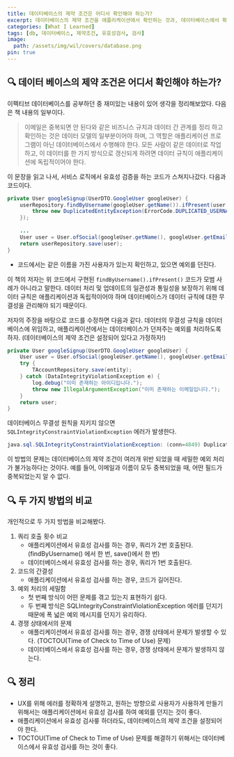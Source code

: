 ```yaml
---
title: 데이터베이스의 제약 조건은 어디서 확인해야 하는가?
excerpt: 데이터베이스의 제약 조건을 애플리케이션에서 확인하는 것과, 데이터베이스에서 확인하는 것의 장,단점을 비교해보자.
categories: [What I Learned]
tags: [db, 데이터베이스, 제약조건, 유효성검사, 검사]
image:
  path: /assets/img/wil/covers/database.png
pin: true
---
```


## 🔍 데이터 베이스의 제약 조건은 어디서 확인해야 하는가?

이펙티브 데이터베이스를 공부하던 중 재미있는 내용이 있어 생각을 정리해보았다. 다음은 책 내용의 일부이다.
> 이메일은 중복되면 안 된다와 같은 비즈니스 규치과 데이터 간 관계를 정리 하고 확인하는 것은 데이터 모델의 일부분이어야 하며, 그 역할은 애플리케이션 프로그램이 아닌 데이터베이스에서 수행해야 한다. 모든 사람이 같은 데이터로 작업하고, 이 데이터를 한 가지 방식으로 갱신되게 하려면 데이터 규칙이 애플리케이션에 독립적이어야 한다.

이 문장을 읽고 나서, 서비스 로직에서 유효성 검증을 하는 코드가 스쳐지나갔다. 다음과 코드이다.
~~~java
private User googleSignup(UserDTO.GoogleUser googleUser) {
    userRepository.findByUsername(googleUser.getName()).ifPresent(user -> {
        throw new DuplicatedEntityException(ErrorCode.DUPLICATED_USERNAME);
    });
    
    ...
    User user = User.ofSocial(googleUser.getName(), googleUser.getEmail());
    return userRepository.save(user);
}
~~~
- 코드에서는 같은 이름을 가진 사용자가 있는지 확인하고, 있으면 예외를 던진다.

이 책의 저자는 위 코드에서 구현된 `findByUsername().ifPresent()` 코드가 모범 사례가 아니라고 말한다. 데이터 처리 및 업데이트의 일관성과 통일성을 보장하기 위해 데이터 규칙은 애플리케이션과 독립적이어야 하며 데이터베이스가 데이터 규칙에 대한 무결성을 관리해야 되기 때문이다.

저자의 주장을 바탕으로 코드를 수정하면 다음과 같다. 데이터의 무결성 규칙을 데이터베이스에 위임하고, 애플리케이션에서는 데이터베이스가 던져주는 예외를 처리하도록 하자. (데이터베이스의 제약 조건은 설정되어 있다고 가정하자!)
~~~java
private User googleSignup(UserDTO.GoogleUser googleUser) {
    User user = User.ofSocial(googleUser.getName(), googleUser.getEmail());
    try {
        TAccountRepository.save(entity);
    } catch (DataIntegrityViolationException e) {
        log.debug("이미 존재하는 아이디입니다.");
        throw new IllegalArgumentException("이미 존재하는 이메일입니다.");
    }
    return user;
}
~~~

데이터베이스 무결성 원칙을 지키지 않으면 `SQLIntegrityConstraintViolationException` 에러가 발생한다. 
~~~java
java.sql.SQLIntegrityConstraintViolationException: (conn=4849) Duplicate entry 'teester@gmail.com' for key 'UNIQUE'
~~~

이 방법의 문제는 데이터베이스의 제약 조건이 여러개 위반 되었을 때 세밀한 예외 처리가 불가능하다는 것이다. 예를 들어, 이메일과 이름이 모두 중복되었을 때, 어떤 필드가 중복되었는지 알 수 없다.

## 🔍 두 가지 방법의 비교
개인적으로 두 가지 방법을 비교해봤다.

1. 쿼리 호출 횟수 비교
   - 애플리케이션에서 유효성 검사를 하는 경우, 쿼리가 2번 호출된다. (findByUsername() 에서 한 번, save()에서 한 번)
   - 데이터베이스에서 유효성 검사를 하는 경우, 쿼리가 1번 호출된다.
2. 코드의 간결성
   - 애플리케이션에서 유효성 검사를 하는 경우, 코드가 길어진다.
3. 예외 처리의 세밀함
   - 첫 번째 방식이 어떤 문제를 겪고 있는지 표현하기 쉽다. 
   - 두 번째 방식은 SQLIntegrityConstraintViolationException 에러를 던지기 때문에 폭 넓은 예외 메시지를 던지기 유리하다. 
4. 경쟁 상태에서의 문제
   - 애플리케이션에서 유효성 검사를 하는 경우, 경쟁 상태에서 문제가 발생할 수 있다. (TOCTOU(Time of Check to Time of Use) 문제)
   - 데이터베이스에서 유효성 검사를 하는 경우, 경쟁 상태에서 문제가 발생하지 않는다.


## 🔍 정리
- UX를 위해 에러를 정확하게 설명하고, 원하는 방향으로 사용자가 사용하게 만들기 위해서는 애플리케이션에서 유효성 검사를 하여 예외를 던지는 것이 좋다.
- 애플리케이션에서 유효성 검사릏 하더라도, 데이터베이스의 제약 조건을 설정되어야 한다.
- TOCTOU(Time of Check to Time of Use) 문제를 해결하기 위해서는 데이터베이스에서 유효성 검사를 하는 것이 좋다.
